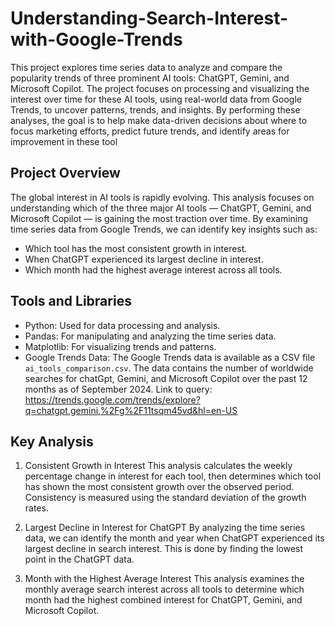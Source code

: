 # Understanding-Search-Interest-with-Google-Trends
This project explores time series data to analyze and compare the popularity trends of three prominent AI tools: ChatGPT, Gemini, and Microsoft Copilot. The project focuses on processing and visualizing the interest over time for these AI tools, using real-world data from Google Trends, to uncover patterns, trends, and insights. By performing these analyses, the goal is to help make data-driven decisions about where to focus marketing efforts, predict future trends, and identify areas for improvement in these tool

## Project Overview
The global interest in AI tools is rapidly evolving. This analysis focuses on understanding which of the three major AI tools — ChatGPT, Gemini, and Microsoft Copilot — is gaining the most traction over time. By examining time series data from Google Trends, we can identify key insights such as:
- Which tool has the most consistent growth in interest.
- When ChatGPT experienced its largest decline in interest.
- Which month had the highest average interest across all tools.

## Tools and Libraries
- Python: Used for data processing and analysis.
- Pandas: For manipulating and analyzing the time series data.
- Matplotlib: For visualizing trends and patterns.
- Google Trends Data: The Google Trends data is available as a CSV file `ai_tools_comparison.csv`. The data contains the number of worldwide searches for chatGpt, Gemini, and Microsoft Copilot over the past 12 months as of September 2024. Link to query: https://trends.google.com/trends/explore?q=chatgpt,gemini,%2Fg%2F11tsqm45vd&hl=en-US
  
## Key Analysis
1. Consistent Growth in Interest
This analysis calculates the weekly percentage change in interest for each tool, then determines which tool has shown the most consistent growth over the observed period. Consistency is measured using the standard deviation of the growth rates.

2. Largest Decline in Interest for ChatGPT
By analyzing the time series data, we can identify the month and year when ChatGPT experienced its largest decline in search interest. This is done by finding the lowest point in the ChatGPT data.

3. Month with the Highest Average Interest
This analysis examines the monthly average search interest across all tools to determine which month had the highest combined interest for ChatGPT, Gemini, and Microsoft Copilot.
